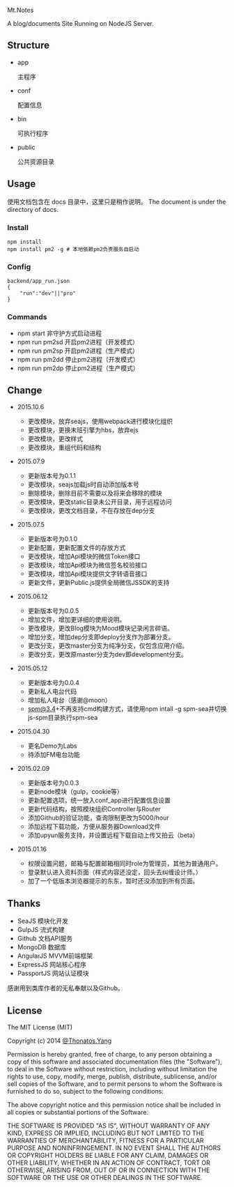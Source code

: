 
Mt.Notes

A blog/documents Site Running on NodeJS Server.

## Structure

- app
	
	主程序
	
- conf
	
	配置信息
	
- bin
	
	可执行程序
		
- public

	公共资源目录
	

## Usage

使用文档包含在 docs 目录中，这里只是稍作说明。
The document is under the directory of docs.

### Install

	npm install
	npm install pm2 -g # 本地依赖pm2负责服务自启动
    
### Config

    backend/app_run.json
    {
        "run":"dev"||"pro"
    }        
    
### Commands

- npm start 非守护方式启动进程
- npm run pm2sd 开启pm2进程（开发模式）
- npm run pm2sp 开启pm2进程（生产模式）
- npm run pm2dd 停止pm2进程（开发模式）
- npm run pm2dp 停止pm2进程（生产模式）        
	
## Change

- 2015.10.6

	- 更改模块，放弃seajs，使用webpack进行模块化组织
	- 更改模块，更换末班引擎为hbs，放弃ejs
	- 更改模块，更改样式
	- 更改模块，重组代码和结构
 

- 2015.07.9

	- 更新版本号为0.1.1
	- 更改模块，seajs加载js时自动添加版本号
	- 删除模块，删除目前不需要以及将来会移除的模块
	- 更改模块，更改static目录未公开目录，用于远程访问
	- 更改模块，更改文档目录，不在存放在dep分支
	
	
- 2015.07.5

	- 更新版本号为0.1.0
	- 更新配置，更新配置文件的存放方式
	- 更改模块，增加Api模块的微信Token接口
	- 更改模块，增加Api模块为微信签名校验接口
	- 更改模块，增加Api模块提供文字转语音接口
	- 更新文件，更新Public.js提供全局微信JSSDK的支持
	
- 2015.06.12

	- 更新版本号为0.0.5
	- 增加文件，增加更详细的使用说明。
	- 更改模块，更改Blog模块为Mood模块记录闲言碎语。
	- 增加分支，增加dep分支即deploy分支作为部署分支。
	- 更改分支，更改master分支为纯净分支，仅包含应用介绍。
	- 更改分支，更改原master分支为dev即development分支。
	
- 2015.05.12

    - 更新版本号为0.0.4
    - 更新私人电台代码
    - 增加私人电台（感谢@moon）
    - spm@3.4+不再支持cmd构建方式，请使用npm intall -g spm-sea并切换js-spm目录执行spm-sea
    
- 2015.04.30
    
    - 更名Demo为Labs
    - 待添加FM电台功能
    
- 2015.02.09

	- 更新版本号为0.0.3
	- 更新node模块（gulp，cookie等）
	- 更新配置选项，统一放入conf_app进行配置信息设置
	- 更新代码结构，按照模块组织Controller与Router
	- 添加Github的验证功能，查询限制更改为5000/hour
	- 添加远程下载功能，方便从服务器Download文件
	- 添加upyun服务支持，并设置远程下载自动上传又拍云（beta）

- 2015.01.16

	- 权限设置问题，邮箱与配置邮箱相同时role为管理员，其他为普通用户。
	- 登录默认进入资料页面（样式内容还没定，回头去纠缠设计师。）
	- 加了一个低版本浏览器提示的东东，暂时还没添加到所有页面。


## Thanks

* SeaJS     模块化开发
* GulpJS    流式构建
* Github    文档API服务
* MongoDB   数据库
* AngularJS MVVM前端框架
* ExpressJS 网站核心程序
* PassportJS 网站认证模块

感谢用到类库作者的无私奉献以及Github。


## License

The MIT License (MIT)

Copyright (c) 2014 [@Thonatos.Yang](http://github.com/thonatos)

Permission is hereby granted, free of charge, to any person obtaining a copy
of this software and associated documentation files (the "Software"), to deal
in the Software without restriction, including without limitation the rights
to use, copy, modify, merge, publish, distribute, sublicense, and/or sell
copies of the Software, and to permit persons to whom the Software is
furnished to do so, subject to the following conditions:

The above copyright notice and this permission notice shall be included in all
copies or substantial portions of the Software.

THE SOFTWARE IS PROVIDED "AS IS", WITHOUT WARRANTY OF ANY KIND, EXPRESS OR
IMPLIED, INCLUDING BUT NOT LIMITED TO THE WARRANTIES OF MERCHANTABILITY,
FITNESS FOR A PARTICULAR PURPOSE AND NONINFRINGEMENT. IN NO EVENT SHALL THE
AUTHORS OR COPYRIGHT HOLDERS BE LIABLE FOR ANY CLAIM, DAMAGES OR OTHER
LIABILITY, WHETHER IN AN ACTION OF CONTRACT, TORT OR OTHERWISE, ARISING FROM,
OUT OF OR IN CONNECTION WITH THE SOFTWARE OR THE USE OR OTHER DEALINGS IN THE
SOFTWARE.

